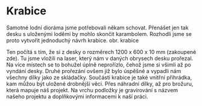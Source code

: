 # Krabice

Samotné lodní dioráma jsme potřebovali někam schovat. Přenášet jen tak desku s uloženými loděmi by mohlo skončit karambolem. Rozhodli jsme se proto vytvořit jednoduchý návrh krabice.
obr. krabice

Ten počítá s tím, že si z desky o rozměrech 1200 x 600 x 10 mm (zakoupené zde). Tu jsme vložili na laser, který nám v daných obrysech desku prořezal. Na více místech se to bohužel úplně neprořízlo, čehož jsme si všimli až po vyndání desky.
Druhé prořezání ovšem již bylo úspěšné a vypadli nám všechny dílky jako ze skládačky. Součásti krabice je také vnitřní přihrádka, kam můžou být uložené drobnější věci. Přes náhradní dílky, až pro brožuru, která mapuje náš projekt.
Na vrchu podložky je gravírování s názvem našeho projektu a doplňkovými informacemi k naší práci.
